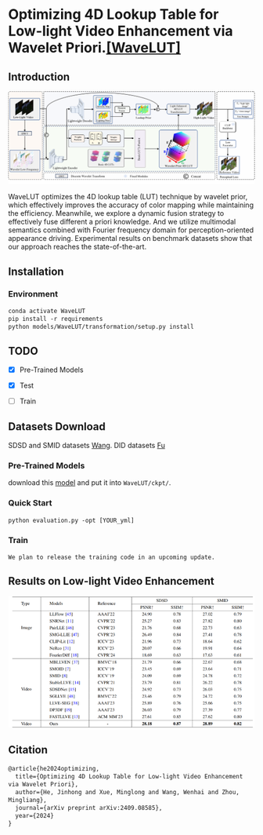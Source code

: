 # Optimizing 4D Lookup Table for Low-light Video Enhancement via Wavelet Priori.[[WaveLUT]](https://arxiv.org/abs/2409.08585)
## Introduction
<p align="center">
  <img src="frame.png" />
</p>

WaveLUT optimizes the 4D lookup table (LUT) technique by wavelet prior, which effectively improves the accuracy of color mapping while maintaining the efficiency. Meanwhile, we explore a dynamic fusion strategy to effectively fuse different a priori knowledge. And we utilize multimodal semantics combined with Fourier frequency domain for perception-oriented appearance driving. Experimental results on benchmark datasets show that our approach reaches the state-of-the-art.
## Installation
### Environment
```
conda activate WaveLUT
pip install -r requirements
python models/WaveLUT/transformation/setup.py install
```

## TODO
- [x] Pre-Trained Models
- [x] Test
- [ ] Train

      
## Datasets Download
SDSD and SMID datasets [Wang](https://github.com/dvlab-research/SDSD). DID datasets [Fu](https://github.com/ciki000/DID)

### Pre-Trained Models
download this [model](https://drive.google.com/drive/folders/18_9xDzYmNRpjp6NnWWJedvTiKrXCFxP1?usp=drive_link) and put it into `WaveLUT/ckpt/`.

### Quick Start

```
python evaluation.py -opt [YOUR_yml]
```
### Train

```
We plan to release the training code in an upcoming update.
```

## Results on Low-light Video Enhancement
![](Compaire.png)

## Citation
```
@article{he2024optimizing,
  title={Optimizing 4D Lookup Table for Low-light Video Enhancement via Wavelet Priori},
  author={He, Jinhong and Xue, Minglong and Wang, Wenhai and Zhou, Mingliang},
  journal={arXiv preprint arXiv:2409.08585},
  year={2024}
}

```
